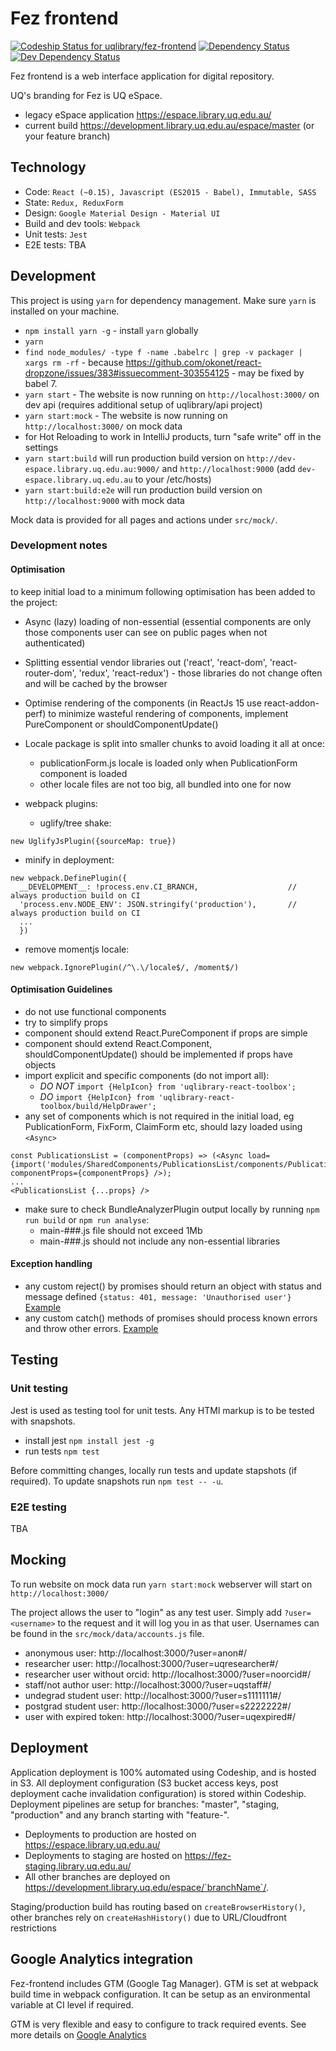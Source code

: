 # Fez frontend

[ ![Codeship Status for uqlibrary/fez-frontend](https://app.codeship.com/projects/5f018a50-f4f8-0134-5dd6-4eabb52e4bf9/status?branch=master)](https://app.codeship.com/projects/141087)
[![Dependency Status](https://david-dm.org/uqlibrary/fez-frontend.svg)](https://david-dm.org/uqlibrary/fez-frontend)
[![Dev Dependency Status](https://david-dm.org/uqlibrary/fez-frontend/dev-status.svg)](https://david-dm.org/uqlibrary/fez-frontend)

Fez frontend is a web interface application for digital repository.

UQ's branding for Fez is UQ eSpace.

- legacy eSpace application https://espace.library.uq.edu.au/
- current build https://development.library.uq.edu.au/espace/master (or your feature branch)


## Technology
- Code: `React (~0.15), Javascript (ES2015 - Babel), Immutable, SASS`
- State: `Redux, ReduxForm`
- Design: `Google Material Design - Material UI`
- Build and dev tools: `Webpack`
- Unit tests: `Jest`
- E2E tests: TBA

## Development
This project is using `yarn` for dependency management.  Make sure `yarn` is installed on your machine.
- `npm install yarn -g` - install `yarn` globally
- `yarn`
- `find node_modules/ -type f -name .babelrc | grep -v packager | xargs rm -rf` - because https://github.com/okonet/react-dropzone/issues/383#issuecomment-303554125 - may be fixed by babel 7.
- `yarn start` - The website is now running on `http://localhost:3000/` on dev api (requires additional setup of uqlibrary/api project)
- `yarn start:mock` - The website is now running on `http://localhost:3000/` on mock data
- for Hot Reloading to work in IntelliJ products, turn "safe write" off in the settings
- `yarn start:build` will run production build version on `http://dev-espace.library.uq.edu.au:9000/` and `http://localhost:9000` (add `dev-espace.library.uq.edu.au` to your /etc/hosts)
- `yarn start:build:e2e` will run production build version on `http://localhost:9000` with mock data

Mock data is provided for all pages and actions under `src/mock/`.

### Development notes

#### Optimisation

to keep initial load to a minimum following optimisation has been added to the project:

- Async (lazy) loading of non-essential (essential components are only those components user can see on public pages when not authenticated)
- Splitting essential vendor libraries out ('react', 'react-dom', 'react-router-dom', 'redux', 'react-redux') - those libraries do not change often and will be cached by the browser
- Optimise rendering of the components (in ReactJs 15 use react-addon-perf) to minimize wasteful rendering of components, implement PureComponent or shouldComponentUpdate()
- Locale package is split into smaller chunks to avoid loading it all at once:
   - publicationForm.js locale is loaded only when PublicationForm component is loaded
   - other locale files are not too big, all bundled into one for now
- webpack plugins:
   
  - uglify/tree shake:

```
new UglifyJsPlugin({sourceMap: true})
```

  - minify in deployment:

```
new webpack.DefinePlugin({
  __DEVELOPMENT__: !process.env.CI_BRANCH,                    // always production build on CI
  'process.env.NODE_ENV': JSON.stringify('production'),       // always production build on CI
  ...
  })
```
 
  - remove momentjs locale:

```  
new webpack.IgnorePlugin(/^\.\/locale$/, /moment$/)
```  

#### Optimisation Guidelines

- do not use functional components
- try to simplify props
- component should extend React.PureComponent if props are simple 
- component should extend React.Component, shouldComponentUpdate() should be implemented if props have objects
- import explicit and specific components (do not import all):
   - *DO NOT* `import {HelpIcon} from 'uqlibrary-react-toolbox';` 
   - *DO* `import {HelpIcon} from 'uqlibrary-react-toolbox/build/HelpDrawer';`
- any set of components which is not required in the initial load, eg PublicationForm, FixForm, ClaimForm etc, should lazy loaded using `<Async>`
```
const PublicationsList = (componentProps) => (<Async load={import('modules/SharedComponents/PublicationsList/components/PublicationsList')}  componentProps={componentProps} />);
...
<PublicationsList {...props} />
```
- make sure to check BundleAnalyzerPlugin output locally by running `npm run build` or `npm run analyse`: 
  - main-###.js file should not exceed 1Mb
  - main-###.js should not include any non-essential libraries

#### Exception handling
- any custom reject() by promises should return an object with status and message defined `{status: 401, message: 'Unauthorised user'}` [Example](https://github.com/uqlibrary/fez-frontend/blob/5b77d698065ddbff6f8ffcd31cf95ffcacd6f16b/src/repositories/account.js#L13)
- any custom catch() methods of promises should process known errors and throw other errors. [Example](https://github.com/uqlibrary/fez-frontend/blob/5b77d698065ddbff6f8ffcd31cf95ffcacd6f16b/src/modules/App/actions.js#L27)

## Testing

### Unit testing

Jest is used as testing tool for unit tests. Any HTMl markup is to be tested with snapshots.

- install jest `npm install jest -g`
- run tests `npm test`

Before committing changes, locally run tests and update stapshots (if required). To update snapshots run `npm test -- -u`.

### E2E testing
TBA

## Mocking

To run website on mock data run `yarn start:mock` webserver will start on `http://localhost:3000/`

The project allows the user to "login" as any test user. Simply add `?user=<username>` to the request and it will log you
in as that user. Usernames can be found in the `src/mock/data/accounts.js` file.

- anonymous user: http://localhost:3000/?user=anon#/
- researcher user: http://localhost:3000/?user=uqresearcher#/
- researcher user without orcid: http://localhost:3000/?user=noorcid#/
- staff/not author user: http://localhost:3000/?user=uqstaff#/
- undegrad student user: http://localhost:3000/?user=s1111111#/
- postgrad student user: http://localhost:3000/?user=s2222222#/
- user with expired token: http://localhost:3000/?user=uqexpired#/

## Deployment
Application deployment is 100% automated using Codeship, and is hosted in S3. 
All deployment configuration (S3 bucket access keys, post deployment cache invalidation configuration) is stored within Codeship.
Deployment pipelines are setup for branches: "master", "staging, "production" and any branch starting with "feature-".

- Deployments to production are hosted on https://espace.library.uq.edu.au/
- Deployments to staging are hosted on https://fez-staging.library.uq.edu.au/
- All other branches are deployed on https://development.library.uq.edu/espace/`branchName`/.

Staging/production build has routing based on `createBrowserHistory()`, other branches rely on `createHashHistory()` due to URL/Cloudfront restrictions

## Google Analytics integration

Fez-frontend includes GTM (Google Tag Manager). GTM is set at webpack build time in webpack configuration.
It can be setup as an environmental variable at CI level if required.

GTM is very flexible and easy to configure to track required events. See more details on [Google Analytics](https://www.google.com.au/analytics/tag-manager/)


